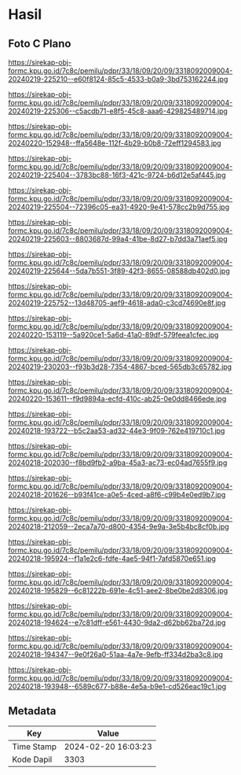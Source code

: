 # Hasil

## Foto C Plano

https://sirekap-obj-formc.kpu.go.id/7c8c/pemilu/pdpr/33/18/09/20/09/3318092009004-20240219-225210--e60f8124-85c5-4533-b0a9-3bd753162244.jpg

https://sirekap-obj-formc.kpu.go.id/7c8c/pemilu/pdpr/33/18/09/20/09/3318092009004-20240219-225306--c5acdb71-e8f5-45c8-aaa6-429825489714.jpg

https://sirekap-obj-formc.kpu.go.id/7c8c/pemilu/pdpr/33/18/09/20/09/3318092009004-20240220-152948--ffa5648e-112f-4b29-b0b8-72eff1294583.jpg

https://sirekap-obj-formc.kpu.go.id/7c8c/pemilu/pdpr/33/18/09/20/09/3318092009004-20240219-225404--3783bc88-16f3-421c-9724-b6d12e5af445.jpg

https://sirekap-obj-formc.kpu.go.id/7c8c/pemilu/pdpr/33/18/09/20/09/3318092009004-20240219-225504--72396c05-ea31-4920-9e41-578cc2b9d755.jpg

https://sirekap-obj-formc.kpu.go.id/7c8c/pemilu/pdpr/33/18/09/20/09/3318092009004-20240219-225603--8803687d-99a4-41be-8d27-b7dd3a71aef5.jpg

https://sirekap-obj-formc.kpu.go.id/7c8c/pemilu/pdpr/33/18/09/20/09/3318092009004-20240219-225644--5da7b551-3f89-42f3-8655-08588db402d0.jpg

https://sirekap-obj-formc.kpu.go.id/7c8c/pemilu/pdpr/33/18/09/20/09/3318092009004-20240219-225752--13d48705-aef9-4618-ada0-c3cd74690e8f.jpg

https://sirekap-obj-formc.kpu.go.id/7c8c/pemilu/pdpr/33/18/09/20/09/3318092009004-20240220-153119--5a920ce1-5a6d-41a0-89df-579feea1cfec.jpg

https://sirekap-obj-formc.kpu.go.id/7c8c/pemilu/pdpr/33/18/09/20/09/3318092009004-20240219-230203--f93b3d28-7354-4867-bced-565db3c65782.jpg

https://sirekap-obj-formc.kpu.go.id/7c8c/pemilu/pdpr/33/18/09/20/09/3318092009004-20240220-153611--f9d9894a-ecfd-410c-ab25-0e0dd8466ede.jpg

https://sirekap-obj-formc.kpu.go.id/7c8c/pemilu/pdpr/33/18/09/20/09/3318092009004-20240218-193722--b5c2aa53-ad32-44e3-9f09-762e419710c1.jpg

https://sirekap-obj-formc.kpu.go.id/7c8c/pemilu/pdpr/33/18/09/20/09/3318092009004-20240218-202030--f8bd9fb2-a9ba-45a3-ac73-ec04ad7655f9.jpg

https://sirekap-obj-formc.kpu.go.id/7c8c/pemilu/pdpr/33/18/09/20/09/3318092009004-20240218-201626--b93f41ce-a0e5-4ced-a8f6-c99b4e0ed9b7.jpg

https://sirekap-obj-formc.kpu.go.id/7c8c/pemilu/pdpr/33/18/09/20/09/3318092009004-20240218-212059--2eca7a70-d800-4354-9e9a-3e5b4bc8cf0b.jpg

https://sirekap-obj-formc.kpu.go.id/7c8c/pemilu/pdpr/33/18/09/20/09/3318092009004-20240218-195924--f1a1e2c6-fdfe-4ae5-94f1-7afd5870e651.jpg

https://sirekap-obj-formc.kpu.go.id/7c8c/pemilu/pdpr/33/18/09/20/09/3318092009004-20240218-195829--6c81222b-691e-4c51-aee2-8be0be2d8306.jpg

https://sirekap-obj-formc.kpu.go.id/7c8c/pemilu/pdpr/33/18/09/20/09/3318092009004-20240218-194624--e7c81dff-e561-4430-9da2-d62bb62ba72d.jpg

https://sirekap-obj-formc.kpu.go.id/7c8c/pemilu/pdpr/33/18/09/20/09/3318092009004-20240218-194347--9e0f26a0-51aa-4a7e-9efb-ff334d2ba3c8.jpg

https://sirekap-obj-formc.kpu.go.id/7c8c/pemilu/pdpr/33/18/09/20/09/3318092009004-20240218-193948--6589c677-b88e-4e5a-b9e1-cd526eac19c1.jpg


## Metadata

| Key        | Value               |
| ---------- | ------------------- |
| Time Stamp | 2024-02-20 16:03:23 |
| Kode Dapil | 3303                |




